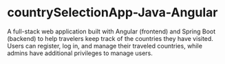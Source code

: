 # countrySelectionApp-Java-Angular
A full-stack web application built with Angular (frontend) and Spring Boot (backend) to help travelers keep track of the countries they have visited. Users can register, log in, and manage their traveled countries, while admins have additional privileges to manage users.
